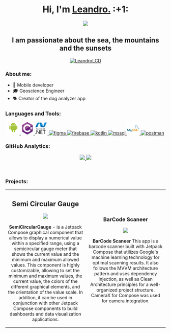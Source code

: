 <div align="center">
<h1 align="center">Hi, I'm <a href="https://www.linkedin.com/in/leandrolcd/">Leandro.</a> :+1:</h1>
</div>
<div align="center">
  <img src="https://i.imgur.com/WYjBEu9.jpg">
  <h2 align="center">I am passionate about the sea, the mountains and the sunsets</>
  
</div>
<p align="center"> <a href="https://github.com/ryo-ma/github-profile-trophy"><img src="https://github-profile-trophy.vercel.app/?username=LeandroLCD" alt="LeandroLCD" /></a> </p>
<h3 align="left">About me:</h3> 

- 📲 Mobile developer
- :mortar_board: Geoscience Engineer
- :dog2: Creator of the dog analyzer app

  

<h3 align="left">Languages and Tools:</h3>
  
<p align="center"> <a href="https://developer.android.com" target="_blank" rel="noreferrer"> <img src="https://raw.githubusercontent.com/devicons/devicon/master/icons/android/android-original-wordmark.svg" alt="android" width="40" height="40"/> </a> <a href="https://www.w3schools.com/cs/" target="_blank" rel="noreferrer"> <img src="https://raw.githubusercontent.com/devicons/devicon/master/icons/csharp/csharp-original.svg" alt="csharp" width="40" height="40"/> </a> <a href="https://dotnet.microsoft.com/" target="_blank" rel="noreferrer"> <img src="https://raw.githubusercontent.com/devicons/devicon/master/icons/dot-net/dot-net-original-wordmark.svg" alt="dotnet" width="40" height="40"/> </a> <a href="https://www.figma.com/" target="_blank" rel="noreferrer"> <img src="https://www.vectorlogo.zone/logos/figma/figma-icon.svg" alt="figma" width="40" height="40"/> </a> <a href="https://firebase.google.com/" target="_blank" rel="noreferrer"> <img src="https://www.vectorlogo.zone/logos/firebase/firebase-icon.svg" alt="firebase" width="40" height="40"/> </a> <a href="https://kotlinlang.org" target="_blank" rel="noreferrer"> <img src="https://www.vectorlogo.zone/logos/kotlinlang/kotlinlang-icon.svg" alt="kotlin" width="40" height="40"/> </a> <a href="https://www.microsoft.com/en-us/sql-server" target="_blank" rel="noreferrer"> <img src="https://www.svgrepo.com/show/303229/microsoft-sql-server-logo.svg" alt="mssql" width="40" height="40"/> </a> <a href="https://www.mysql.com/" target="_blank" rel="noreferrer"> <img src="https://raw.githubusercontent.com/devicons/devicon/master/icons/mysql/mysql-original-wordmark.svg" alt="mysql" width="40" height="40"/> </a> <a href="https://postman.com" target="_blank" rel="noreferrer"> <img src="https://www.vectorlogo.zone/logos/getpostman/getpostman-icon.svg" alt="postman" width="40" height="40"/> </a> </p>


 <h3 align="left">GitHub Analytics:</h3>
   

<p align="center">
<a href="https://github.com/LeandroLCD">
  <img height="180em" src="https://github-readme-stats-eight-theta.vercel.app/api?username=LeandroLCD&show_icons=true&theme=algolia&include_all_commits=true&count_private=true"/>
  <img height="180em" src="https://github-readme-stats-eight-theta.vercel.app/api/top-langs/?username=LeandroLCD&layout=compact&langs_count=8&theme=algolia"/>
</a>
</p>
  
  <br>
<h3 align="left">Projects:</h3>
 <table>
<tr>
  
<td width="50%">
<h2 align="center">Semi Circular Gauge</h3>
  
  
  
<div align="center">
<a href="https://github.com/LeandroLCD/SemiCircularGauge" target="_blank"><img src="https://i.imgur.com/JqRMRdj.gif" width="400"></a>

<p><strong> SemiCircularGauge </strong> - is a Jetpack Compose graphical component that allows to display a numerical value within a specified range, using a semicircular gauge meter that shows the current value and the minimum and maximum allowed values. This component is highly customizable, allowing to set the minimum and maximum values, the current value, the colors of the different graphical elements, and the orientation of the value scale. In addition, it can be used in conjunction with other Jetpack Compose components to build dashboards and data visualization applications.</p>
  
</div>
                                                                                      
</td>

<td width="50%">
               
<h3 align="center">BarCode Scaneer</h3>
<div align="center">                                       
<a href="https://github.com/LeandroLCD/BarCode_Scanner" target="_blank"><img src="https://i.imgur.com/9cyhGa0.gif" width="400"></a>


</p><strong>BarCode Scaneer</strong> This app is a barcode scanner built with Jetpack Compose that utilizes Google's machine learning technology for optimal scanning results. It also follows the MVVM architecture pattern and uses dependency injection, as well as Clean Architecture principles for a well-organized project structure. CameraX for Compose was used for camera integration.</p>
</div>                                                             
</table>                                                                                 
</div>
<br>
